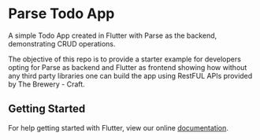 # Parse Todo App

A simple Todo App created in Flutter with Parse as the backend, demonstrating CRUD operations. 

The objective of this repo is to provide a starter example for developers opting for Parse as backend and Flutter as frontend showing how without any third party libraries one can build the app using RestFUL APIs provided by The Brewery - Craft.

## Getting Started

For help getting started with Flutter, view our online
[documentation](https://flutter.io/).




